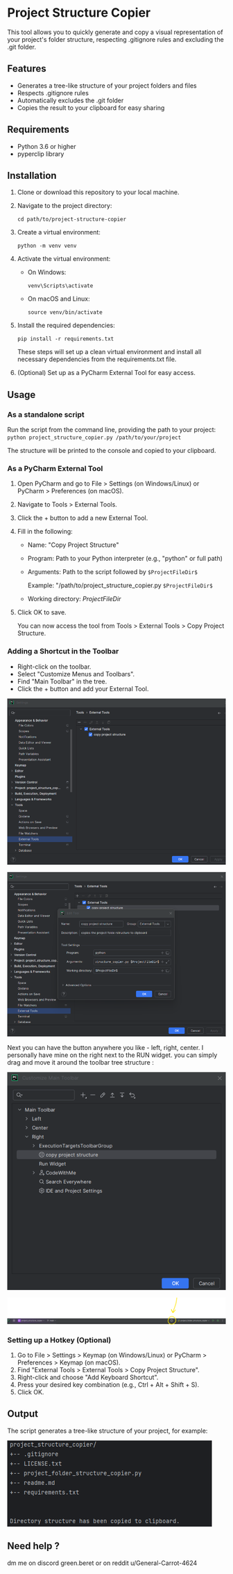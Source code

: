 # Project Structure Copier

This tool allows you to quickly generate and copy a visual representation of your project's folder structure, respecting .gitignore rules and excluding the .git folder.

## Features

- Generates a tree-like structure of your project folders and files
- Respects .gitignore rules
- Automatically excludes the .git folder
- Copies the result to your clipboard for easy sharing

## Requirements

- Python 3.6 or higher
- pyperclip library

## Installation

1. Clone or download this repository to your local machine.

2. Navigate to the project directory:
    ```
    cd path/to/project-structure-copier
    ```

3. Create a virtual environment:
    ```
    python -m venv venv
    ```

4. Activate the virtual environment:
    - On Windows:
        ```
        venv\Scripts\activate
        ```
    - On macOS and Linux:
        ```
        source venv/bin/activate
        ```

5. Install the required dependencies:
    ```
    pip install -r requirements.txt
    ```

    These steps will set up a clean virtual environment and install all necessary dependencies from the requirements.txt file.


6. (Optional) Set up as a PyCharm External Tool for easy access.

## Usage

### As a standalone script

Run the script from the command line, providing the path to your project:
    ```
    python project_structure_copier.py /path/to/your/project
    ```

The structure will be printed to the console and copied to your clipboard.

### As a PyCharm External Tool

1. Open PyCharm and go to File > Settings (on Windows/Linux) or PyCharm > Preferences (on macOS).
2. Navigate to Tools > External Tools.
3. Click the + button to add a new External Tool.
4. Fill in the following:
   - Name: "Copy Project Structure"
   - Program: Path to your Python interpreter (e.g., "python" or full path)
   - Arguments: Path to the script followed by `$ProjectFileDir$`

     Example: "/path/to/project_structure_copier.py `$ProjectFileDir$`

   - Working directory: $ProjectFileDir$
5. Click OK to save.

   You can now access the tool from Tools > External Tools > Copy Project Structure.

### Adding a Shortcut in the Toolbar

- Right-click on the toolbar.
- Select "Customize Menus and Toolbars".
- Find "Main Toolbar" in the tree.
- Click the + button and add your External Tool.

![shortcut button](preview/add_external_tools.png "shortcut button")


![shortcut button](preview/add_external_tools_2.png "shortcut button")

Next you can have the button anywhere you like - left, right, center. I personally have mine on the right next to the RUN widget.
you can simply drag and move it around the toolbar tree structure :

![shortcut button](preview/shortcut_button_location.png "shortcut button")



![shortcut button](preview/pycharm_toolbar_button.png "shortcut button")

### Setting up a Hotkey (Optional)

1. Go to File > Settings > Keymap (on Windows/Linux) or PyCharm > Preferences > Keymap (on macOS).
2. Find "External Tools > External Tools > Copy Project Structure".
3. Right-click and choose "Add Keyboard Shortcut".
4. Press your desired key combination (e.g., Ctrl + Alt + Shift + S).
5. Click OK.

## Output

The script generates a tree-like structure of your project, for example:

![Project Structure Example](preview/pycharm_cli_output.png "Project Structure")

## Need help ? 
dm me on discord green.beret or on reddit u/General-Carrot-4624